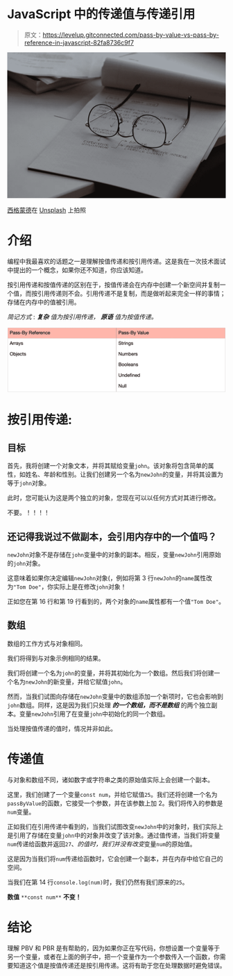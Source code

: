 # JavaScript 中的传递值与传递引用

> 原文：<https://levelup.gitconnected.com/pass-by-value-vs-pass-by-reference-in-javascript-82fa8736c9f7>

![](img/e3a64ebd41a081f6f0083ac25370963b.png)

[西格蒙德](https://unsplash.com/@sigmund?utm_source=unsplash&utm_medium=referral&utm_content=creditCopyText)在 [Unsplash](https://unsplash.com/s/photos/copy?utm_source=unsplash&utm_medium=referral&utm_content=creditCopyText) 上拍照

# 介绍

编程中我最喜欢的话题之一是理解按值传递和按引用传递。这是我在一次技术面试中提出的一个概念，如果你还不知道，你应该知道。

按引用传递和按值传递的区别在于，按值传递会在内存中创建一个新空间并复制一个值，而按引用传递则不会。引用传递不是复制，而是做听起来完全一样的事情；存储在内存中的值被引用。

*简记方式* : ***复杂*** *值为按引用传递，* ***原语*** *值为按值传递。*

![](img/4136c5ca2534d1831981c7c2e1a28354.png)

# 按引用传递:

## 目标

首先，我将创建一个对象文本，并将其赋给变量`john`。该对象将包含简单的属性，如姓名、年龄和性别。让我们创建另一个名为`newJohn`的变量，并将其设置为等于`john`对象。

此时，您可能认为这是两个独立的对象，您现在可以以任何方式对其进行修改。

不要。！！！！

## **还记得我说过不做副本，会引用内存中的一个值吗？**

`newJohn`对象不是存储在`john`变量中的对象的副本。相反，变量`newJohn`引用原始的`john`对象。

这意味着如果你决定编辑`newJohn`对象(，例如将第 3 行`newJohn`的`name`属性改为`"Tom Doe"`，你实际上是在修改`john`对象！

正如您在第 16 行和第 19 行看到的，两个对象的`name`属性都有一个值`"Tom Doe"`。

## 数组

数组的工作方式与对象相同。

我们将得到与对象示例相同的结果。

我们将创建一个名为`john`的变量，并将其初始化为一个数组。然后我们将创建一个名为`newJohn`的新变量，并给它赋值`john`。

然而，当我们试图向存储在`newJohn`变量中的数组添加一个新项时，它也会影响到`john`数组。同样，这是因为我们只处理 ***的一个数组，而不是数组*** 的两个独立副本。变量`newJohn`引用了在变量`john`中初始化的同一个数组。

当处理按值传递的值时，情况并非如此。

# 传递值

与对象和数组不同，诸如数字或字符串之类的原始值实际上会创建一个副本。

这里，我们创建了一个变量`const num`，并给它赋值`25`。我们还将创建一个名为`passByValue`的函数，它接受一个参数，并在该参数上加 2。我们将传入的参数是`num`变量。

正如我们在引用传递中看到的，当我们试图改变`newJohn`中的对象时，我们实际上是引用了存储在变量`john`中的对象并改变了该对象。通过值传递，当我们将变量`num`传递给函数并返回`27`、*的值时，我们并没有改变*变量`num`的原始值。

这是因为当我们将`num`传递给函数时，它会创建一个副本，并在内存中给它自己的空间。

当我们在第 14 行`console.log(num)`时，我们仍然有我们原来的`25`。

**数值** `**const num**` **不变！**

# 结论

理解 PBV 和 PBR 是有帮助的，因为如果你正在写代码，你想设置一个变量等于另一个变量，或者在上面的例子中，把一个变量作为一个参数传入一个函数，你需要知道这个值是按值传递还是按引用传递。这将有助于您在处理数据时避免错误。